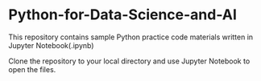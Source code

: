 # Python-for-Data-Science-and-AI

This repository contains sample Python practice code materials written in Jupyter Notebook(.ipynb)

Clone the repository to your local directory and use Jupyter Notebook to open the files.

